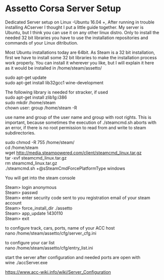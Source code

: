 # Assetto Corsa Server Setup
 Dedicated Server setup on Linux -Ubuntu 16.04 +,
After running in trouble installing ACserver I thought I put a little guide together. My server is Ubuntu, but I think you can use it on any other linux distro. Only to install the needed 32 bit libraries you have to use the installation repositories and commands of your Linux ditribution.

Most Ubuntu installations today are 64bit.
As Steam is a 32 bit installation, first we have to install some 32 bit libraries to make the installation process work properly.
You can install it wherever you like, but I will explain it here as it would be installed in
/home/steam/assetto/

sudo apt-get update  
sudo apt-get install lib32gcc1 wine-development

The following library is needed for stracker, if used  
sudo apt-get install zlib1g:i386          
sudo mkdir  /home/steam     
chown user: group /home/steam -R  

use name and group of the user name and group with root rights. This is important, because sometimes the execution of ./steamcmd.sh aborts with an error, if there is no root permission to read from and write to steam subdirectories.

sudo chmod -R 755 /home/steam/  
cd /home/steam  
wget http://media.steampowered.com/client/steamcmd_linux.tar.gz  
tar -xvf steamcmd_linux.tar.gz  
rm steamcmd_linux.tar.gz  
./steamcmd.sh +@sSteamCmdForcePlatformType windows  

You will get into the steam console  
  
Steam> login anonymous  
Steam> passwd  
Steam> enter security code sent to you registration email of your steam account  
Steam> force_install_dir ./assetto  
Steam> app_update 1430110  
Steam> exit  
 
to configure track, cars, ports, name of your ACC host  
nano /home/steam/assetto/cfg/server_cfg.ini  

to configure your car list  
nano /home/steam/assetto/cfg/entry_list.ini  
  
start the server after configuration and needed ports are open with  
wine ./accServer.exe  

 
  
https://www.acc-wiki.info/wiki/Server_Configuration
